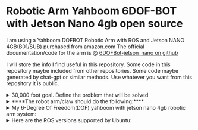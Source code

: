 # Robotic Arm Yahboom 6DOF-BOT with Jetson Nano 4gb open source

I am using a Yahboom DOFBOT Robotic Arm with ROS and Jetson NANO 4GB(B01/SUB) purchased from amazon.com
The official documentation/code for the arm is @ [6DOFBot-jetson_nano on github](https://github.com/YahboomTechnology/dofbot-jetson_nano.git)

I will store the info I find useful in this repository. Some code in this repository maybe included from other repositories. Some code maybe generated by chat-gpt or similar methods. Use whatever you want from this repository it is public.

<details>

<summary> 30,000 foot goal. Define the problem that will be solved </summary>

Create a pair of electric robotic arms that can **automatically** trim dried cannabis flowers using a standard pair of trimming scissors. The arm uses servo motors to rotate the joints. For vision- open cv or other methods of object detection using camera. The arm will be able to grasp a branch/bud from a bin full of branches, then hold the branch while a second arm holding scissors will trim the buds. The finished buds will be dropped into a bucket when complete. **The target goal is to trim 1 pound of cannabis in 8 hours time.** The average human trimmer would trim for about 7.2 hours in a standard work day, 1 pound would be the expected minimum. 2 pounds would be a high amount for a human trimmer in a standard 8 hour work day.

</details>

<details>

<summary> ****The robot arm/claw should do the following:**** </summary>

- trim = remove all fan leaves (see assets for product example photos)

- Able to grasp a branch or bud with pincer-type end effector(2 finger claw)

- Able to open and close a pair of standard trimming scissors, which maybe securely attached to end effector(claw). Scissors will be detachable from claw for cleaning.

- Able to identify a single branch or bud in a bin full of similar items.
    - using open-cv or other methods. python or c++ maybe used.
    - Will need camera for object detection.

- Able to work together as a pair of arms/claws, one will hold the scissors(scissor arm), the other will hold a branch/bud(branch arm).

- Branch arm able to identify fan leaves on bud and coordinate with scissor arm to remove all fan leaves.

- Branch arm able to rotate the bud/branch while scissor arm opens and closes scissors to complete trim

### See assets folder for visual definition of bud, branch, fan leaf and other items.

</details>

<details>

<summary>My 6-Degree Of Freedom(DOF) yahboom with jetson nano 4gb robotic arm system:</summary>

- Operating System: Ubuntu 18  64bit
- rosdistro: melodic
- rosversion: 1.14.13
- Im using a 17" HDMI monitor, wireless keyboard and mouse plugged into USB on the Jetson Nano, which is plugged into yahboom control board. Use the terminal to run python scripts directly on the robot. This is the easiest way and gives the user complete control over the robot.

</details>

<details>

<summary>Here are the ROS versions supported by Ubuntu:</summary>

- Ubuntu 16.04 / ROS Kinetic
- Ubuntu 18.04 / ROS Melodic
- Ubuntu 20.04 / ROS Noetic

</details>




